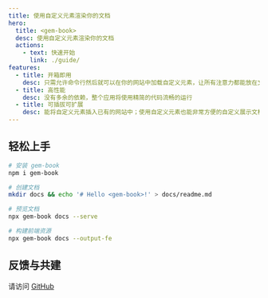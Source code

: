 ```yaml
---
title: 使用自定义元素渲染你的文档
hero:
  title: <gem-book>
  desc: 使用自定义元素渲染你的文档
  actions:
    - text: 快速开始
      link: ./guide/
features:
  - title: 开箱即用
    desc: 只需允许命令行然后就可以在你的网站中加载自定义元素，让所有注意力都能放在文档编写上
  - title: 高性能
    desc: 没有多余的依赖，整个应用将使用精简的代码流畅的运行
  - title: 可插拔可扩展
    desc: 能将自定义元素插入已有的网站中；使用自定义元素也能非常方便的自定义展示文档
---
```


## 轻松上手

```bash
# 安装 gem-book
npm i gem-book

# 创建文档
mkdir docs && echo '# Hello <gem-book>!' > docs/readme.md

# 预览文档
npx gem-book docs --serve

# 构建前端资源
npx gem-book docs --output-fe
```

## 反馈与共建

请访问 [GitHub](https://github.com/mantou132/gem-book)
